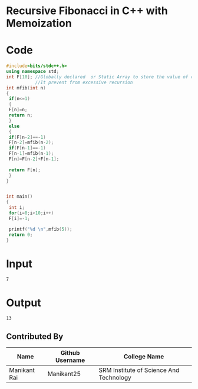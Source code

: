 # Recursive Fibonacci in C++ with Memoization

# Code
```C++
#include<bits/stdc++.h>
using namespace std;
int F[10]; //Globally declared  or Static Array to store the value of called function
           //It prevent from excessive recursion
int mfib(int n)
{
 if(n<=1)
 {
 F[n]=n;
 return n;
 }
 else
 {
 if(F[n-2]==-1)
 F[n-2]=mfib(n-2);
 if(F[n-1]==-1)
 F[n-1]=mfib(n-1);
 F[n]=F[n-2]+F[n-1];
 
 return F[n];
 }
}


int main()
{
 int i;
 for(i=0;i<10;i++)
 F[i]=-1;

 printf("%d \n",mfib(5));
 return 0;
}
```


# Input
```7```

# Output
```13```

## Contributed By
|Name|Github Username|College Name|
|---|---|---|
|Manikant Rai|Manikant25|SRM Institute of Science And Technology|

